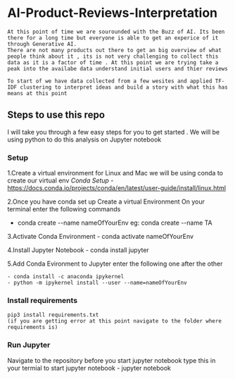 # AI-Product-Reviews-Interpretation
    At this point of time we are sourounded with the Buzz of AI. Its been there for a long time but everyone is able to get an experice of it through Generative AI.
    There are not many products out there to get an big overview of what people think about it , its is not very challenging to collect this data as it is a factor of time . At this point we are trying take a peak into the availabe data understand initial users and thier reviews

    To start of we have data collected from a few wesites and applied TF-IDF clustering to interpret ideas and build a story with what this has means at this point 


## Steps to use this repo
I will take you through a few easy steps for you to get started . We will be using python to do this analysis on Jupyter notebook
### Setup
1.Create a virtual environment
    for Linux and Mac 
    we will be using conda to create our virtual env 
*Conda Setup*
    -https://docs.conda.io/projects/conda/en/latest/user-guide/install/linux.html

2.Once you have conda set up 
Create a virtual Environment 
    On your terminal enter the following commands

- conda create --name nameOfYourEnv
    eg: conda create --name TA

3.Activate Conda Environment
    - conda activate nameOfYourEnv

4.Install Jupyter Notebook
    - conda install jupyter
    
5.Add Conda Evironment to Jupyter
    enter the following one after the other
    
    - conda install -c anaconda ipykernel
    - python -m ipykernel install --user --name=nameOfYourEnv
### Install requirements
    pip3 install requirements.txt
    (if you are getting error at this point navigate to the folder where requirements is)


### Run Jupyter
Navigate to the repository before you start jupyter notebook
type this in your termial to start jupyter notebook
    - jupyter notebook




    
    
    

